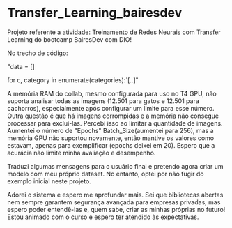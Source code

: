 # Transfer_Learning_bairesdev
Projeto referente a atividade: Treinamento de Redes Neurais com Transfer Learning do bootcamp BairesDev com DIO!

No trecho de código:

"data = []

for c, category in enumerate(categories):´[..]"

A memória RAM do collab, mesmo configurada para uso no T4 GPU, não suporta analisar todas as imagens (12.501 para gatos e 12.501 para cachorros), especialmente após configurar um limite para esse número. Outra questão é que há imagens corrompidas e a memória não consegue processar para excluí-las. Percebi isso ao limitar a quantidade de imagens. Aumentei o número de "Epochs" Batch_Size(aumentei para 256), mas a memória GPU não suportou novamente, então mantive os valores como estavam, apenas para exemplificar (epochs deixei em 20). Espero que a acurácia não limite minha avaliação e desempenho.

Traduzi algumas mensagens para o usuário final e pretendo agora criar um modelo com meu próprio dataset. No entanto, optei por não fugir do exemplo inicial neste projeto.

Adorei o sistema e espero me aprofundar mais. Sei que bibliotecas abertas nem sempre garantem segurança avançada para empresas privadas, mas espero poder entendê-las e, quem sabe, criar as minhas próprias no futuro! Estou animado com o curso e espero ter atendido às expectativas.
